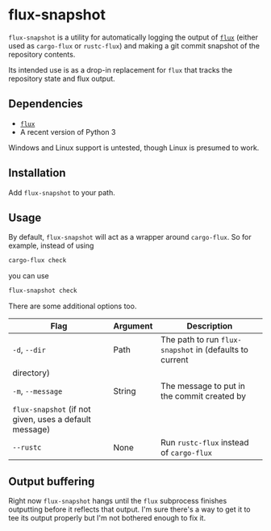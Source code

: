 # flux-snapshot

`flux-snapshot` is a utility for automatically logging the output of
[`flux`](https://github.com/flux-rs/flux) (either used as `cargo-flux` or
`rustc-flux`) and making a git commit snapshot of the repository contents.

Its intended use is as a drop-in replacement for `flux` that tracks the
repository state and flux output.

## Dependencies

- [`flux`](https://github.com/flux-rs/flux)
- A recent version of Python 3

Windows and Linux support is untested, though Linux is presumed to work.

## Installation

Add `flux-snapshot` to your path.

## Usage

By default, `flux-snapshot` will act as a wrapper around `cargo-flux`. So
for example, instead of using

```bash
cargo-flux check
```

you can use

```bash
flux-snapshot check
```

There are some additional options too.

| Flag | Argument | Description |
| ---- | -------- | ----------- |
| `-d`, `--dir` | Path | The path to run `flux-snapshot` in (defaults to current
directory) |
| `-m`, `--message` | String | The message to put in the commit created by
`flux-snapshot` (if not given, uses a default message) |
|`--rustc` | None | Run `rustc-flux` instead of `cargo-flux` |

## Output buffering

Right now `flux-snapshot` hangs until the `flux` subprocess finishes outputting
before it reflects that output. I'm sure there's a way to get it to
tee its output properly but I'm not bothered enough to fix it.
